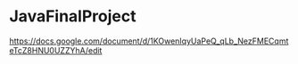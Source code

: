 # JavaFinalProject
https://docs.google.com/document/d/1KOwenIqyUaPeQ_qLb_NezFMECqmteTcZ8HNU0UZZYhA/edit
